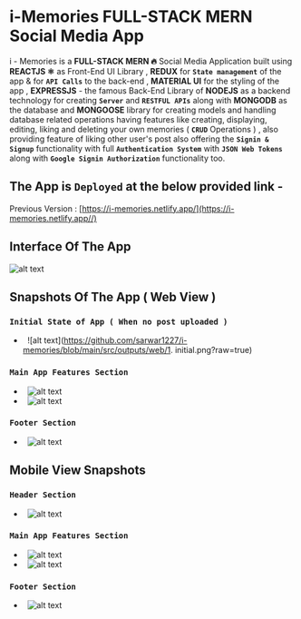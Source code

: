 # i-Memories FULL-STACK MERN Social Media App
i - Memories is a **FULL-STACK MERN 🔥** Social Media Application built using **REACTJS ⚛** as Front-End UI Library , **REDUX** for **`State management`** of the app & for **`API Calls`** to the back-end , **MATERIAL UI** for the styling of the app , **EXPRESSJS** - the famous Back-End Library of **NODEJS**  as a backend technology for creating **`Server`** and **`RESTFUL APIs`** along with **MONGODB** as the database and **MONGOOSE** library for creating models and handling database related operations having features like creating, displaying, editing, liking and deleting your own memories ( **`CRUD`** Operations ) , also providing feature of liking other user's post also offering the **`Signin & Signup`** functionality with full **`Authentication System`** with **`JSON Web Tokens`** along with **`Google Signin Authorization`** functionality too.

## The App is `Deployed` at the below provided link - ##

Previous Version : [https://i-memories.netlify.app/](https://i-memories.netlify.app//)

## Interface Of The App
![alt text](https://github.com/sarwar1227/covid-19-india-statewise/blob/main/src/components/stateWise/outputs/9.gif)

## Snapshots Of The App ( Web View )
### `Initial State of App ( When no post uploaded )`
- &nbsp; ![alt text](https://github.com/sarwar1227/i-memories/blob/main/src/outputs/web/1. initial.png?raw=true)
### `Main App Features Section`
- &nbsp; ![alt text](https://github.com/sarwar1227/covid-19-india-statewise/blob/main/src/components/stateWise/outputs/2.png?raw=true)
- &nbsp; ![alt text](https://github.com/sarwar1227/covid-19-india-statewise/blob/main/src/components/stateWise/outputs/3.png?raw=true)
### `Footer Section`
- &nbsp; ![alt text](https://github.com/sarwar1227/covid-19-india-statewise/blob/main/src/components/stateWise/outputs/4.png?raw=true)

## Mobile View Snapshots
### `Header Section`
- &nbsp; ![alt text](https://github.com/sarwar1227/covid-19-india-statewise/blob/main/src/components/stateWise/outputs/5.jpg?raw=true)
### `Main App Features Section`
- &nbsp; ![alt text](https://github.com/sarwar1227/covid-19-india-statewise/blob/main/src/components/stateWise/outputs/7.jpg?raw=true)
- &nbsp; ![alt text](https://github.com/sarwar1227/covid-19-india-statewise/blob/main/src/components/stateWise/outputs/8.jpg?raw=true)
### `Footer Section`
- &nbsp; ![alt text](https://github.com/sarwar1227/covid-19-india-statewise/blob/main/src/components/stateWise/outputs/6.jpg?raw=true)
